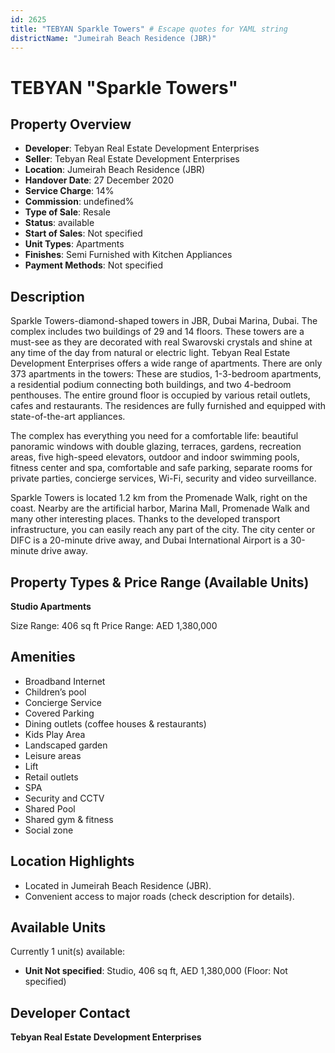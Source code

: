 ```yaml
---
id: 2625
title: "TEBYAN Sparkle Towers" # Escape quotes for YAML string
districtName: "Jumeirah Beach Residence (JBR)"
---
```


# TEBYAN "Sparkle Towers"

## Property Overview
- **Developer**: Tebyan Real Estate Development Enterprises
- **Seller**: Tebyan Real Estate Development Enterprises
- **Location**: Jumeirah Beach Residence (JBR)
- **Handover Date**: 27 December 2020
- **Service Charge**: 14%
- **Commission**: undefined%
- **Type of Sale**: Resale
- **Status**: available
- **Start of Sales**: Not specified
- **Unit Types**: Apartments
- **Finishes**: Semi Furnished with Kitchen Appliances
- **Payment Methods**: Not specified

## Description
Sparkle Towers-diamond-shaped towers in JBR, Dubai Marina, Dubai. The complex includes two buildings of 29 and 14 floors. These towers are a must-see as they are decorated with real Swarovski crystals and shine at any time of the day from natural or electric light. Tebyan Real Estate Development Enterprises offers a wide range of apartments. There are only 373 apartments in the towers: These are studios, 1-3-bedroom apartments, a residential podium connecting both buildings, and two 4-bedroom penthouses. The entire ground floor is occupied by various retail outlets, cafes and restaurants. The residences are fully furnished and equipped with state-of-the-art appliances.

The complex has everything you need for a comfortable life: beautiful panoramic windows with double glazing, terraces, gardens, recreation areas, five high-speed elevators, outdoor and indoor swimming pools, fitness center and spa, comfortable and safe parking, separate rooms for private parties, concierge services, Wi-Fi, security and video surveillance.

Sparkle Towers is located 1.2 km from the Promenade Walk, right on the coast. Nearby are the artificial harbor, Marina Mall, Promenade Walk and many other interesting places. Thanks to the developed transport infrastructure, you can easily reach any part of the city. The city center or DIFC is a 20-minute drive away, and Dubai International Airport is a 30-minute drive away.

## Property Types & Price Range (Available Units)
**Studio Apartments**

Size Range: 406 sq ft
Price Range: AED 1,380,000

## Amenities
- Broadband Internet
- Children’s pool
- Concierge Service
- Covered Parking
- Dining outlets  (coffee houses & restaurants)
- Kids Play Area
- Landscaped garden
- Leisure areas
- Lift
- Retail outlets
- SPA
- Security and CCTV
- Shared Pool
- Shared gym & fitness
- Social zone

## Location Highlights
- Located in Jumeirah Beach Residence (JBR).
- Convenient access to major roads (check description for details).

## Available Units
Currently 1 unit(s) available:
- **Unit Not specified**: Studio, 406 sq ft, AED 1,380,000 (Floor: Not specified)

## Developer Contact
**Tebyan Real Estate Development Enterprises**
